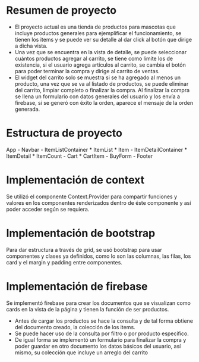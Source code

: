 # Resumen de proyecto
- El proyecto actual es una tienda de productos para mascotas que incluye productos generales para ejemplificar el funcionamiento, se tienen los items y se puede ver su detalle al dar click al botón que dirige a dicha vista. 
- Una vez que se encuentra en la vista de detalle, se puede seleccionar cuántos productos agregar al carrito, se tiene como límite los de existencia, si el usuario agrega artículos al carrito, se cambia el botón para poder terminar la compra y dirige al carrito de ventas.
- El widget del carrito solo se muestra si se ha agregado al menos un producto, una vez que se va al listado de productos, se puede eliminar del carrito, limpiar completo o finalizar la compra.
Al finalizar la compra se llena un formulario con datos generales del usuario y los envía a firebase, si se generó con éxito la orden, aparece el mensaje de la orden generada.

# Estructura de proyecto
App
    - Navbar
    - ItemListContainer
        * ItemList
            * Item
    - ItemDetailContainer
        * ItemDetail
            * ItemCount
    - Cart
        * CartItem
    - BuyForm
    - Footer

# Implementación de context
Se utilizó el componente Context.Provider para compartir funciones y valores en los componentes renderizados dentro de éste componente y así poder acceder según se requiera.

# Implementación de bootstrap
Para dar estructura a través de grid, se usó bootstrap para usar componentes y clases ya definidos, como lo son las columnas, las filas, los card y el margin y padding entre componentes.

# Implementación de firebase
Se implementó firebase para crear los documentos que se visualizan como cards en la vista de la página y tienen la función de ser productos.
- Antes de cargar los productos se hace la consulta y de tal forma obtiene del documento creado, la colección de los items.
- Se puede hacer uso de la consulta por filtro o por producto específico.
- De igual forma se implementó un formulario para finalizar la compra y poder guardar en otro documento los datos básicos del usuario, así mismo, su colección que incluye
un arreglo del carrito 
